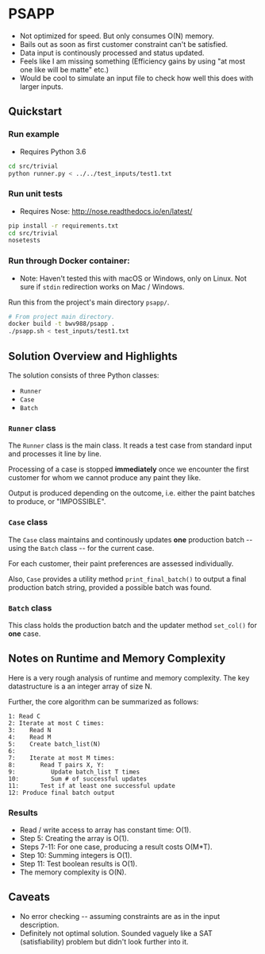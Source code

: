 # PSAPP

* Not optimized for speed. But only consumes O(N) memory.
* Bails out as soon as first customer constraint can't be satisfied.
* Data input is continously processed and status updated.
* Feels like I am missing something (Efficiency gains by using "at most one like will be matte" etc.)
* Would be cool to simulate an input file to check how well this does with larger inputs.

## Quickstart

### Run example

* Requires Python 3.6
```bash
cd src/trivial
python runner.py < ../../test_inputs/test1.txt
```

### Run unit tests
* Requires Nose: http://nose.readthedocs.io/en/latest/

```bash
pip install -r requirements.txt
cd src/trivial
nosetests
```

### Run through Docker container:

* Note: Haven't tested this with macOS or Windows, only on Linux. Not sure if `stdin` redirection works on Mac / Windows.

Run this from the project's main directory `psapp/`.

```bash
# From project main directory.
docker build -t bwv988/psapp .
./psapp.sh < test_inputs/test1.txt
```

## Solution Overview and Highlights

The solution consists of three Python classes:

* `Runner`
* `Case`
* `Batch`

### `Runner` class

The `Runner` class is the main class. It reads a test case from standard input and processes it line by line.

Processing of a case is stopped **immediately** once we encounter the first customer for whom we cannot produce any paint they like.

Output is produced depending on the outcome, i.e. either the paint batches to produce, or "IMPOSSIBLE".

### `Case` class

The `Case` class maintains and continously updates **one** production batch -- using the `Batch` class -- for the current case.

For each customer, their paint preferences are assessed individually.

Also, `Case` provides a utility method `print_final_batch()` to output a final production batch string, provided a possible batch was found.

### `Batch` class

This class holds the production batch and the updater method `set_col()` for **one** case.

## Notes on Runtime and Memory Complexity

Here is a very rough analysis of runtime and memory complexity. The key datastructure is a an integer array of size N.

Further, the core algorithm can be summarized as follows:

```
1: Read C 
2: Iterate at most C times:
3:    Read N
4:    Read M
5:    Create batch_list(N)
6:
7:    Iterate at most M times:
8:       Read T pairs X, Y:
9:          Update batch_list T times
10:         Sum # of successful updates
11:      Test if at least one successful update
12: Produce final batch output
```

### Results

* Read / write access to array has constant time: O(1).
* Step 5: Creating the array is O(1).
* Steps 7-11: For one case, producing a result costs O(M*T).
* Step 10: Summing integers is O(1).
* Step 11: Test boolean results is O(1).
* The memory complexity is O(N).

 
## Caveats

* No error checking -- assuming constraints are as in the input description.
* Definitely not optimal solution. Sounded vaguely like a SAT (satisfiability) problem but didn't look further into it.
